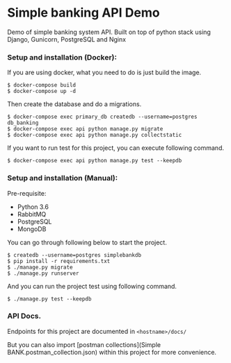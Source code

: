 # Simple banking API Demo

Demo of simple banking system API.
Built on top of python stack using Django, Gunicorn, PostgreSQL and Nginx

    
### Setup and installation (Docker):
    
If you are using docker, what you need to do is just build the image.
    
```
$ docker-compose build
$ docker-compose up -d
```
    
Then create the database and do a migrations.
    
```
$ docker-compose exec primary_db createdb --username=postgres db_banking
$ docker-compose exec api python manage.py migrate
$ docker-compose exec api python manage.py collectstatic
```

If you want to run test for this project, you can execute following command.

```
$ docker-compose exec api python manage.py test --keepdb
```

### Setup and installation (Manual):

Pre-requisite:
- Python 3.6
- RabbitMQ
- PostgreSQL
- MongoDB

You can go through following below to start the project.

```
$ createdb --username=postgres simplebankdb
$ pip install -r requirements.txt
$ ./manage.py migrate
$ ./manage.py runserver
```

And you can run the project test using following command.

```
$ ./manage.py test --keepdb
```

### API Docs.

Endpoints for this project are documented in `<hostname>/docs/`

But you can also import [postman collections](Simple BANK.postman_collection.json) within this project for more convenience.


